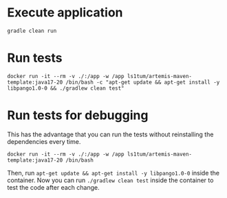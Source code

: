 # Execute application

```
gradle clean run
```

# Run tests

```
docker run -it --rm -v ./:/app -w /app ls1tum/artemis-maven-template:java17-20 /bin/bash -c "apt-get update && apt-get install -y libpango1.0-0 && ./gradlew clean test"
```

# Run tests for debugging

This has the advantage that you can run the tests without reinstalling the dependencies every time.

```
docker run -it --rm -v ./:/app -w /app ls1tum/artemis-maven-template:java17-20 /bin/bash
```
Then, run `apt-get update && apt-get install -y libpango1.0-0` inside the container. Now you can run `./gradlew clean test` inside the container to test the code after each change.
